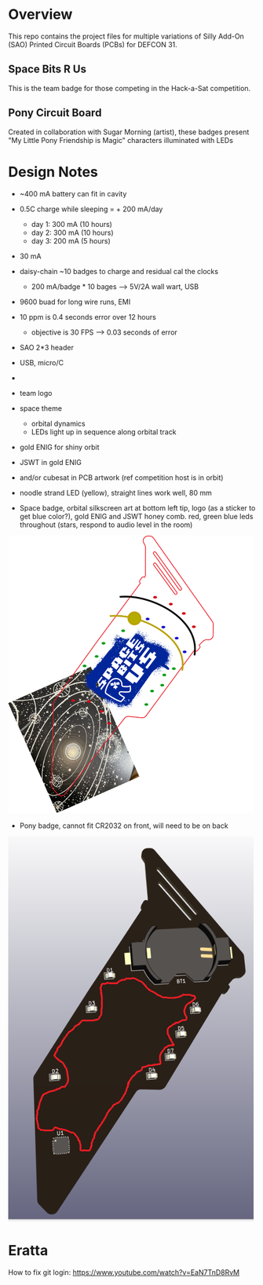 # Overview

This repo contains the project files for multiple variations of Silly Add-On (SAO) Printed Circuit Boards (PCBs) for DEFCON 31.

## Space Bits R Us

This is the team badge for those competing in the Hack-a-Sat competition.

## Pony Circuit Board

Created in collaboration with Sugar Morning (artist), these badges present "My Little Pony Friendship is Magic" characters illuminated with LEDs

# Design Notes

- ~400 mA battery can fit in cavity
- 0.5C charge while sleeping = + 200 mA/day
    - day 1: 300 mA (10 hours)
    - day 2: 300 mA (10 hours)
    - day 3: 200 mA (5 hours)
- 30 mA

- daisy-chain ~10 badges to charge and residual cal the clocks
    - 200 mA/badge * 10 bages --> 5V/2A wall wart, USB
- 9600 buad for long wire runs, EMI
- 10 ppm is 0.4 seconds error over 12 hours
    - objective is 30 FPS --> 0.03 seconds of error

- SAO 2*3 header
- USB, micro/C
- 

- team logo
- space theme
    - orbital dynamics
    - LEDs light up in sequence along orbital track
- gold ENIG for shiny orbit
- JSWT in gold ENIG
- and/or cubesat in PCB artwork (ref competition host is in orbit)
- noodle strand LED (yellow), straight lines work well, 80 mm

- Space badge, orbital silkscreen art at bottom left tip, logo (as a sticker to get blue color?), gold ENIG and JSWT honey comb.  red, green blue leds throughout (stars, respond to audio level in the room)

<img alt="alt_text" width="500px" src="doc\ideas_space_bits\img\DC31BADGE-CARD-OUTLINE_idea.png" />

- Pony badge, cannot fit CR2032 on front, will need to be on back

<img alt="alt_text" width="500px" src="doc\ideas_space_bits\img\delete_me4.png" />


# Eratta

How to fix git login: https://www.youtube.com/watch?v=EaN7TnD8RvM